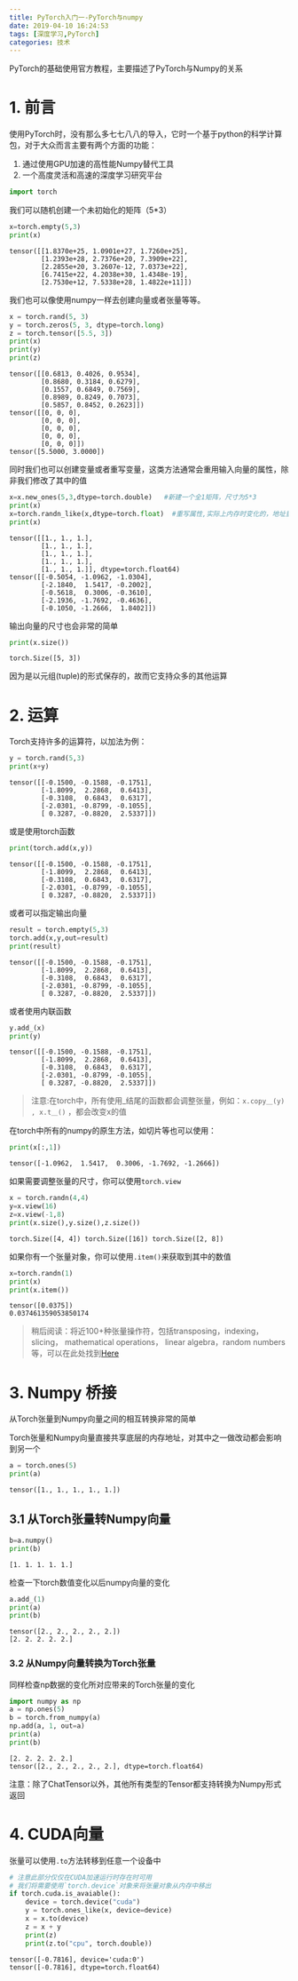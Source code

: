 ```yaml
---
title: PyTorch入门一-PyTorch与numpy
date: 2019-04-10 16:24:53
tags: [深度学习,PyTorch]
categories: 技术
---
```


PyTorch的基础使用官方教程，主要描述了PyTorch与Numpy的关系

<!-- more -->

# 1. 前言

使用PyTorch时，没有那么多七七八八的导入，它时一个基于python的科学计算包，对于大众而言主要有两个方面的功能：
1. 通过使用GPU加速的高性能Numpy替代工具
2. 一个高度灵活和高速的深度学习研究平台


```python
import torch
```

我们可以随机创建一个未初始化的矩阵（5*3）


```python
x=torch.empty(5,3)
print(x)
```
    tensor([[1.8370e+25, 1.0901e+27, 1.7260e+25],
            [1.2393e+28, 2.7376e+20, 7.3909e+22],
            [2.2855e+20, 3.2607e-12, 7.0373e+22],
            [6.7415e+22, 4.2038e+30, 1.4348e-19],
            [2.7530e+12, 7.5338e+28, 1.4822e+11]])
    

我们也可以像使用numpy一样去创建向量或者张量等等。


```python
x = torch.rand(5, 3)
y = torch.zeros(5, 3, dtype=torch.long)
z = torch.tensor([5.5, 3])
print(x)
print(y)
print(z)
```
    tensor([[0.6813, 0.4026, 0.9534],
            [0.8680, 0.3184, 0.6279],
            [0.1557, 0.6849, 0.7569],
            [0.8989, 0.8249, 0.7073],
            [0.5857, 0.8452, 0.2623]])
    tensor([[0, 0, 0],
            [0, 0, 0],
            [0, 0, 0],
            [0, 0, 0],
            [0, 0, 0]])
    tensor([5.5000, 3.0000])
    

同时我们也可以创建变量或者重写变量，这类方法通常会重用输入向量的属性，除非我们修改了其中的值


```python
x=x.new_ones(5,3,dtype=torch.double)   #新建一个全1矩阵，尺寸为5*3
print(x)
x=torch.randn_like(x,dtype=torch.float)  #重写属性,实际上内存时变化的，地址重写了
print(x)
```
    tensor([[1., 1., 1.],
            [1., 1., 1.],
            [1., 1., 1.],
            [1., 1., 1.],
            [1., 1., 1.]], dtype=torch.float64)
    tensor([[-0.5054, -1.0962, -1.0304],
            [-2.1840,  1.5417, -0.2002],
            [-0.5618,  0.3006, -0.3610],
            [-2.1936, -1.7692, -0.4636],
            [-0.1050, -1.2666,  1.8402]])
    

输出向量的尺寸也会非常的简单


```python
print(x.size())
```
    torch.Size([5, 3])
    

因为是以元组(tuple)的形式保存的，故而它支持众多的其他运算

# 2. 运算

Torch支持许多的运算符，以加法为例：


```python
y = torch.rand(5,3)
print(x+y)
```
    tensor([[-0.1500, -0.1588, -0.1751],
            [-1.8099,  2.2868,  0.6413],
            [-0.3108,  0.6843,  0.6317],
            [-2.0301, -0.8799, -0.1055],
            [ 0.3287, -0.8820,  2.5337]])
    

或是使用torch函数


```python
print(torch.add(x,y)) 
```
    tensor([[-0.1500, -0.1588, -0.1751],
            [-1.8099,  2.2868,  0.6413],
            [-0.3108,  0.6843,  0.6317],
            [-2.0301, -0.8799, -0.1055],
            [ 0.3287, -0.8820,  2.5337]])
    

或者可以指定输出向量


```python
result = torch.empty(5,3)
torch.add(x,y,out=result)
print(result)
```
    tensor([[-0.1500, -0.1588, -0.1751],
            [-1.8099,  2.2868,  0.6413],
            [-0.3108,  0.6843,  0.6317],
            [-2.0301, -0.8799, -0.1055],
            [ 0.3287, -0.8820,  2.5337]])
    

或者使用内联函数


```python
y.add_(x)
print(y)
```
    tensor([[-0.1500, -0.1588, -0.1751],
            [-1.8099,  2.2868,  0.6413],
            [-0.3108,  0.6843,  0.6317],
            [-2.0301, -0.8799, -0.1055],
            [ 0.3287, -0.8820,  2.5337]])
    

> 注意:在torch中，所有使用_结尾的函数都会调整张量，例如：`x.copy＿(y) , x.t＿()` ，都会改变x的值

在torch中所有的numpy的原生方法，如切片等也可以使用：


```python
print(x[:,1])
```
    tensor([-1.0962,  1.5417,  0.3006, -1.7692, -1.2666])
    

如果需要调整张量的尺寸，你可以使用`torch.view`


```python
x = torch.randn(4,4)
y=x.view(16)
z=x.view(-1,8)
print(x.size(),y.size(),z.size())
```
    torch.Size([4, 4]) torch.Size([16]) torch.Size([2, 8])
    

如果你有一个张量对象，你可以使用`.item()`来获取到其中的数值


```python
x=torch.randn(1)
print(x)
print(x.item())
```
    tensor([0.0375])
    0.037461359053850174
    

> 稍后阅读：将近100+种张量操作符，包括transposing，indexing，slicing， mathematical operations， linear algebra，random numbers等，可以在此处找到[Here](https://pytorch.org/docs/stable/torch.html)

# 3. Numpy 桥接

从Torch张量到Numpy向量之间的相互转换非常的简单

Torch张量和Numpy向量直接共享底层的内存地址，对其中之一做改动都会影响到另一个


```python
a = torch.ones(5)
print(a)
```
    tensor([1., 1., 1., 1., 1.])
    

## 3.1 从Torch张量转Numpy向量


```python
b=a.numpy()
print(b)
```
    [1. 1. 1. 1. 1.]
    

检查一下torch数值变化以后numpy向量的变化


```python
a.add_(1)
print(a)
print(b)
```
    tensor([2., 2., 2., 2., 2.])
    [2. 2. 2. 2. 2.]
    

### 3.2 从Numpy向量转换为Torch张量

同样检查np数据的变化所对应带来的Torch张量的变化


```python
import numpy as np
a = np.ones(5)
b = torch.from_numpy(a)
np.add(a, 1, out=a)
print(a)
print(b)
```
    [2. 2. 2. 2. 2.]
    tensor([2., 2., 2., 2., 2.], dtype=torch.float64)
    

注意：除了ChatTensor以外，其他所有类型的Tensor都支持转换为Numpy形式返回

# 4. CUDA向量 

张量可以使用`.to`方法转移到任意一个设备中


```python
# 注意此部分仅仅在CUDA加速运行时存在时可用
# 我们将需要使用`torch.device`对象来将张量对象从内存中移出
if torch.cuda.is_avaiable():
    device = torch.device("cuda")
    y = torch.ones_like(x, device=device)
    x = x.to(device)
    z = x + y
    print(z)
    print(z.to("cpu", torch.double))
```


```
tensor([-0.7816], device='cuda:0')
tensor([-0.7816], dtype=torch.float64)
```


